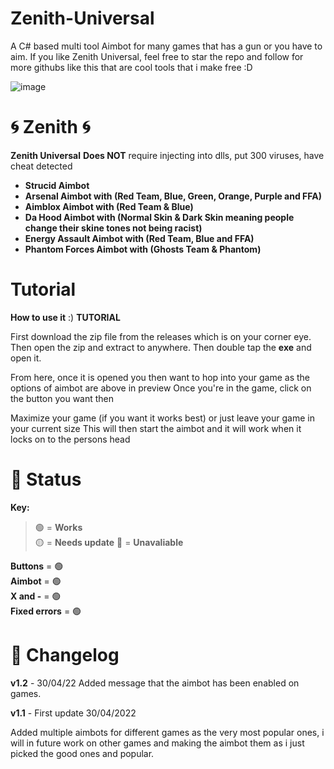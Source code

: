 # Zenith-Universal
A C# based multi tool Aimbot for many games that has a gun or you have to aim.
If you like Zenith Universal, feel free to star the repo and follow for more githubs like this that are cool tools that i make free :D


![image](https://user-images.githubusercontent.com/95067718/166086277-296bd1c5-2a40-47b7-898d-74447dd546ae.png)


# 🌀 Zenith 🌀

**Zenith Universal** 
**Does NOT** require injecting into dlls, put 300 viruses, have cheat detected

- **Strucid Aimbot**
- **Arsenal Aimbot with (Red Team, Blue, Green, Orange, Purple and FFA)**
- **Aimblox Aimbot with (Red Team & Blue)**
- **Da Hood Aimbot with (Normal Skin & Dark Skin meaning people change their skine tones not being racist)**
- **Energy Assault Aimbot with (Red Team, Blue and FFA)**
- **Phantom Forces Aimbot with (Ghosts Team & Phantom)**





# Tutorial

**How to use it** :) **TUTORIAL**

First download the zip file from the releases which is on your corner eye. Then open the zip and extract to anywhere.
Then double tap the **exe** and open it. 

From here, once it is opened you then want to hop into your game as the options of aimbot are above in preview
Once you're in the game, click on the button you want then

Maximize your game (if you want it works best) or just leave your game in your current size
This will then start the aimbot and it will work when it locks on to the persons head





# 🔧 Status

**Key:**

> 🟢 = **Works** <br>
> 🟡 = **Needs update**
> 🔴 = **Unavaliable**

**Buttons** = 🟢 <br>
**Aimbot** = 🟢 <br>
**X and -** = 🟢 <br>
**Fixed errors** = 🟢 <br>


# 📝 Changelog

 **v1.2** - 30/04/22
 Added message that the aimbot has been enabled on games. 
 
 **v1.1** - First update 30/04/2022
 
 Added multiple aimbots for different games as the very most popular ones, i will in future work on other games and making the aimbot them as i just picked the good ones and popular.
